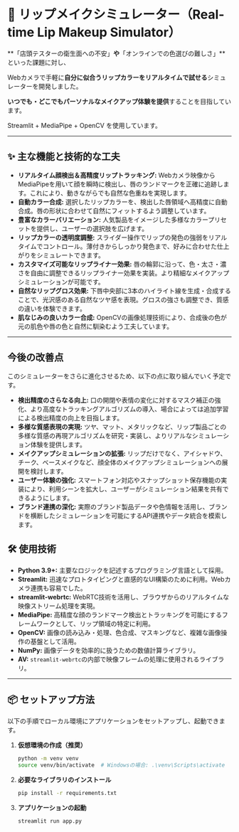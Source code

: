# 💄 リップメイクシミュレーター（Real-time Lip Makeup Simulator）

**「店頭テスターの衛生面への不安」**や**「オンラインでの色選びの難しさ」**といった課題に対し、

Webカメラで手軽に**自分に似合うリップカラーをリアルタイムで試せる**シミュレーターを開発しました。

**いつでも・どこでもパーソナルなメイクアップ体験を提供**することを目指しています。

Streamlit + MediaPipe + OpenCV を使用しています。

---

## ✨ 主な機能と技術的な工夫

-   **リアルタイム顔検出＆高精度リップトラッキング:** Webカメラ映像からMediaPipeを用いて顔を瞬時に検出し、唇のランドマークを正確に追跡します。これにより、動きながらでも自然な色重ねを実現します。
-   **自動カラー合成:** 選択したリップカラーを、検出した唇領域へ高精度に自動合成。唇の形状に合わせて自然にフィットするよう調整しています。
-   **豊富なカラーバリエーション:** 人気製品をイメージした多様なカラープリセットを提供し、ユーザーの選択肢を広げます。
-   **リップカラーの透明度調整:** スライダー操作でリップの発色の強弱をリアルタイムでコントロール。薄付きからしっかり発色まで、好みに合わせた仕上がりをシミュレートできます。
-   **カスタマイズ可能なリップライナー効果:** 唇の輪郭に沿って、色・太さ・濃さを自由に調整できるリップライナー効果を実装。より精細なメイクアップシミュレーションが可能です。
-   **自然なリップグロス効果:** 下唇中央部に3本のハイライト線を生成・合成することで、光沢感のある自然なツヤ感を表現。グロスの強さも調整でき、質感の違いを体験できます。
-   **肌なじみの良いカラー合成:** OpenCVの画像処理技術により、合成後の色が元の肌色や唇の色と自然に馴染むよう工夫しています。

---
## 今後の改善点

このシミュレーターをさらに進化させるため、以下の点に取り組んでいく予定です。

-   **検出精度のさらなる向上:** 口の開閉や表情の変化に対するマスク補正の強化、より高度なトラッキングアルゴリズムの導入、場合によっては追加学習による検出精度の向上を目指します。
-   **多様な質感表現の実現:** ツヤ、マット、メタリックなど、リップ製品ごとの多様な質感の再現アルゴリズムを研究・実装し、よりリアルなシミュレーション体験を提供します。
-   **メイクアップシミュレーションの拡張:** リップだけでなく、アイシャドウ、チーク、ベースメイクなど、顔全体のメイクアップシミュレーションへの展開を検討します。
-   **ユーザー体験の強化:** スマートフォン対応やスナップショット保存機能の実装により、利用シーンを拡大し、ユーザーがシミュレーション結果を共有できるようにします。
-   **ブランド連携の深化:** 実際のブランド製品データや色情報を活用し、ブランドを横断したシミュレーションを可能にするAPI連携やデータ統合を模索します。


## 🛠 使用技術

-   **Python 3.9+:** 主要なロジックを記述するプログラミング言語として採用。
-   **Streamlit:** 迅速なプロトタイピングと直感的なUI構築のために利用。Webカメラ連携も容易でした。
-   **streamlit-webrtc:** WebRTC技術を活用し、ブラウザからのリアルタイムな映像ストリーム処理を実現。
-   **MediaPipe:** 高精度な顔のランドマーク検出とトラッキングを可能にするフレームワークとして、リップ領域の特定に利用。
-   **OpenCV:** 画像の読み込み・処理、色合成、マスキングなど、複雑な画像操作の基盤として活用。
-   **NumPy:** 画像データを効率的に扱うための数値計算ライブラリ。
-   **AV:** `streamlit-webrtc`の内部で映像フレームの処理に使用されるライブラリ。

---

## 📦 セットアップ方法

以下の手順でローカル環境にアプリケーションをセットアップし、起動できます。

1.  **仮想環境の作成（推奨）**
    ```bash
    python -m venv venv
    source venv/bin/activate  # Windowsの場合: .\venv\Scripts\activate
    ```

2.  **必要なライブラリのインストール**
    ```bash
    pip install -r requirements.txt
    ```

3.  **アプリケーションの起動**
    ```bash
    streamlit run app.py
    ```
